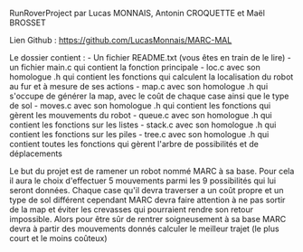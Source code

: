 RunRoverProject par Lucas MONNAIS, Antonin CROQUETTE et Maël BROSSET

Lien Github : https://github.com/LucasMonnais/MARC-MAL

Le dossier contient :
      - Un fichier README.txt (vous êtes en train de le lire)
      - un fichier main.c qui contient la fonction principale
      - loc.c avec son homologue .h qui contient les fonctions qui calculent la localisation du robot au fur et à mesure de ses actions
      - map.c avec son homologue .h qui s'occupe de générer la map, avec le coût de chaque case ainsi que le type de sol
      - moves.c avec son homologue .h qui contient les fonctions qui gèrent les mouvements du robot
      - queue.c avec son homologue .h qui contient les fonctions sur les listes
      - stack.c avec son homologue .h qui contient les fonctions sur les piles
      - tree.c avec son homologue .h qui contient toutes les fonctions qui gèrent l'arbre de possibilités et de déplacements


Le but du projet est de ramener un robot nommé MARC à sa base. Pour cela il aura le choix d'effectuer 5 mouvements parmi les 9 possibilités qui lui seront données.
Chaque case qu'il devra traverser a un coût propre et un type de sol différent cependant MARC devra faire attention à ne pas sortir de la map et éviter les crevasses
qui pourraient rendre son retour impossible. Alors pour être sûr de rentrer soigneusement à sa base MARC devra à partir des mouvements donnés calculer le meilleur trajet
(le plus court et le moins coûteux) 
